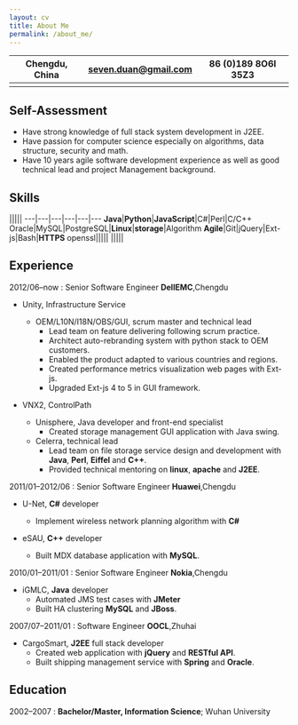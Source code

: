 ```yaml
---
layout: cv 
title: About Me
permalink: /about_me/
---
```


Chengdu, China | <seven.duan@gmail.com> | 86 (0)189 8O6I 35Z3 
---|---|---
||

Self-Assessment 
---------------
* Have strong knowledge of full stack system development in J2EE.
* Have passion for computer science especially on algorithms, data structure, security and math.
* Have 10 years agile software development experience as well as good technical lead and project Management background.

Skills
---------

|||||
---|---|---|---|---|---
**Java**|**Python**|**JavaScript**|C#|Perl|C/C++
Oracle|MySQL|PostgreSQL|**Linux**|**storage**|Algorithm
**Agile**|Git|jQuery|Ext-js|Bash|**HTTPS**
openssl|||||
|||||

Experience
----------

2012/06–now
:   Senior Software Engineer **DellEMC**,Chengdu 

* Unity, Infrastructure Service 

    * OEM/L10N/I18N/OBS/GUI, scrum master and technical lead
        * Lead team on feature delivering following scrum practice.
        * Architect auto-rebranding system with python stack to OEM customers.
        * Enabled the product adapted to various countries and regions.
        * Created performance metrics visualization web pages with Ext-js.
        * Upgraded Ext-js 4 to 5 in GUI framework.

* VNX2, ControlPath 
    * Unisphere, Java developer and front-end specialist
        * Created storage management GUI application with Java swing.
    * Celerra, technical lead 
        * Lead team on file storage service design and development with **Java**, **Perl**, **Eiffel** and **C++**.
        * Provided technical mentoring on **linux**, **apache** and **J2EE**.

2011/01–2012/06
:   Senior Software Engineer **Huawei**,Chengdu

* U-Net, **C#** developer
    * Implement wireless network planning algorithm with **C#**

* eSAU, **C++** developer
    * Built MDX database application with **MySQL**.

2010/01–2011/01
:   Senior Software Engineer **Nokia**,Chengdu

* iGMLC, **Java** developer
    * Automated JMS test cases with **JMeter**
    * Built HA clustering **MySQL** and **JBoss**.

2007/07–2011/01
:   Software Engineer **OOCL**,Zhuhai

* CargoSmart, **J2EE** full stack developer
    * Created web application with **jQuery** and **RESTful API**.
    * Built shipping management service with **Spring** and **Oracle**.

Education
---------

2002–2007 
:   **Bachelor/Master, Information Science**;  Wuhan University


